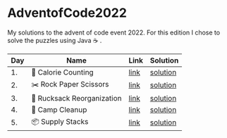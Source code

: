 # AdventofCode2022

My solutions to the advent of code event 2022. For this edition I chose to solve the puzzles using Java :coffee: .

| Day | Name                                       | Link                                        | Solution                                                                                                                |
| --- | ------------------------------------------ | ------------------------------------------- | ----------------------------------------------------------------------------------------------------------------------- |
| 1.  | :fork_and_knife: Calorie Counting          | [link](https://adventofcode.com/2022/day/1) | [solution](https://github.com/LWLeijten/AdventofCode2021/tree/main/AdventOfCode2022/src/main/java/solutions/Day01.java) |
| 2.  | :scissors:	 Rock Paper Scissors            | [link](https://adventofcode.com/2022/day/2) | [solution](https://github.com/LWLeijten/AdventofCode2021/tree/main/AdventOfCode2022/src/main/java/solutions/Day02.java) |
| 3.  | :school_satchel:		 Rucksack Reorganization | [link](https://adventofcode.com/2022/day/3) | [solution](https://github.com/LWLeijten/AdventofCode2021/tree/main/AdventOfCode2022/src/main/java/solutions/Day03.java) |
| 4.  | :broom:		 Camp Cleanup                     | [link](https://adventofcode.com/2022/day/4) | [solution](https://github.com/LWLeijten/AdventofCode2021/tree/main/AdventOfCode2022/src/main/java/solutions/Day04.java) |
| 5.  | :package:		 Supply Stacks                  | [link](https://adventofcode.com/2022/day/5) | [solution](https://github.com/LWLeijten/AdventofCode2021/tree/main/AdventOfCode2022/src/main/java/solutions/Day05.java) |

